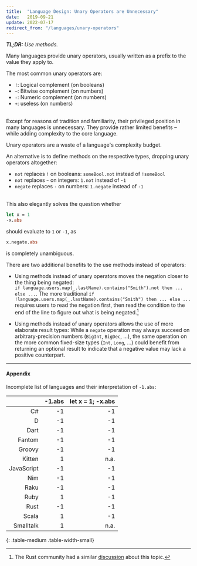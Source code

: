 ```yaml
---
title:  "Language Design: Unary Operators are Unnecessary"
date:   2019-09-21
update: 2022-07-17
redirect_from: "/languages/unary-operators"
---
```


_**TL;DR:** Use methods._

Many languages provide unary operators, usually written as a prefix to the value they apply to.

The most common unary operators are:

- `!`: Logical complement (on booleans)
- `~`: Bitwise complement (on numbers)
- `-`: Numeric complement (on numbers)
- `+`: useless (on numbers)

<br/>Except for reasons of tradition and familiarity, their privileged position in many languages is unnecessary.
They provide rather limited benefits – while adding complexity to the core language.

Unary operators are a waste of a language's complexity budget.

An alternative is to define methods on the respective types, dropping unary operators altogether:

- `not` replaces `!` on booleans: `someBool.not` instead of `!someBool`
- `not` replaces `~` on integers: `1.not` instead of `~1`
- `negate` replaces `-` on numbers: `1.negate` instead of `-1`

<br/>This also elegantly solves the question whether

```ml
let x = 1
-x.abs
```

should evaluate to `1` or `-1`, as

```ml
x.negate.abs
```

is completely unambiguous.

There are two additional benefits to the use methods instead of operators:

- Using methods instead of unary operators moves the negation closer to the thing being negated:  
  `if language.users.map(_.lastName).contains("Smith").not then ... else ...`.
  The more traditional `if !language.users.map(_.lastName).contains("Smith") then ... else ...`
  requires users to read the negation first, then read the condition to the end of the line to figure out what is being negated.[^1]

- Using methods instead of unary operators allows the use of more elaborate result types:
  While a `negate` operation may always succeed on arbitrary-precision numbers (`BigInt`, `BigDec`, ...),
  the same operation on the more common fixed-size types (`Int`, `Long`, ...) could benefit from returning an optional
  result to indicate that a negative value may lack a positive counterpart.

---

#### Appendix

Incomplete list of languages and their interpretation of `-1.abs`:

|             | -1.abs | let x = 1; -x.abs |
|------------:|-------:|------------------:|
|          C# |     -1 |                -1 |
|           D |     -1 |                -1 |
|        Dart |     -1 |                -1 |
|      Fantom |     -1 |                -1 |
|      Groovy |     -1 |                -1 |
|      Kitten |      1 |              n.a. |
|  JavaScript |     -1 |                -1 |
|         Nim |     -1 |                -1 |
|        Raku |     -1 |                -1 |
|        Ruby |      1 |                -1 |
|        Rust |     -1 |                -1 |
|       Scala |      1 |                -1 |
|   Smalltalk |      1 |              n.a. |
{: .table-medium .table-width-small}

[^1]: The Rust community had a similar [discussion](https://internals.rust-lang.org/t/the-is-not-empty-method-as-more-clearly-alternative-for-is-empty/) about this topic. 
